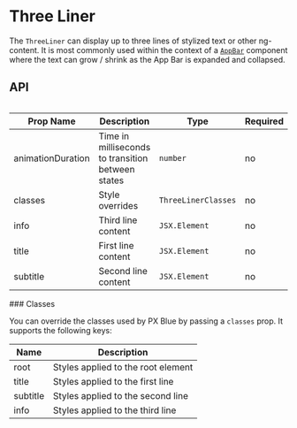 # Three Liner

The `ThreeLiner` can display up to three lines of stylized text or other ng-content. It is most commonly used within the context of a [`AppBar`](./AppBar.md) component where the text can grow / shrink as the App Bar is expanded and collapsed.

## API

<div style="overflow: auto;">

| Prop Name         | Description                                            | Type                | Required | Default                               |
| ----------------- | ------------------------------------------------------ | ------------------- | -------- | ------------------------------------- |
| animationDuration | Time in milliseconds to transition between states      | `number`            | no       | `theme.transitions.duration.standard` |
| classes           | Style overrides                                        | `ThreeLinerClasses` | no       |                                       |
| info              | Third line content                                     | `JSX.Element`       | no       |                                       |
| title             | First line content                                     | `JSX.Element`       | no       |                                       |
| subtitle          | Second line content                                    | `JSX.Element`       | no       |                                       |

</div>
### Classes

You can override the classes used by PX Blue by passing a `classes` prop. It supports the following keys:

| Name        | Description                               |
| ----------- | ----------------------------------------- |
| root        | Styles applied to the root element        |
| title       | Styles applied to the first line          |
| subtitle    | Styles applied to the second line         |
| info        | Styles applied to the third line          |
